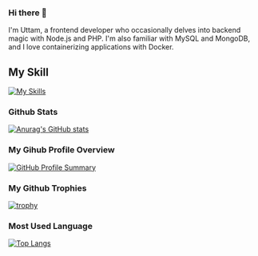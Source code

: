 
### Hi there 👋
 I'm Uttam, a frontend developer who occasionally delves into backend magic with Node.js and PHP. 
 I'm also familiar with MySQL and MongoDB, and I love containerizing applications with Docker.


## My Skill


[![My Skills](https://skillicons.dev/icons?i=figma,html,css,js,ts,sass,bootstrap,tailwind,react,vite,firebase,redux,nodejs,express,nextjs,laravel,php,mysql,mongodb,docker,github,git,wordpress,jquery&perline=10&theme=dark)](https://skillicons.dev)


### Github Stats

[![Anurag's GitHub stats](https://github-readme-stats.vercel.app/api?username=uttampun44&show_icons=true&theme=radical)](https://github.com/anuraghazra/github-readme-stats)

 ### My Gihub Profile Overview

[![GitHub Profile Summary](https://github-profile-summary-cards.vercel.app/api/cards/profile-details?username=uttampun44&theme=dracula)](https://github.com/vn7n24fzkq/github-profile-summary-cards)


 ### My Github Trophies
 
[![trophy](https://github-profile-trophy.vercel.app/?username=uttampun44)](https://github.com/ryo-ma/github-profile-trophy)


### Most Used Language

[![Top Langs](https://github-readme-stats.vercel.app/api/top-langs/?username=uttampun44&layout=compact)](https://github.com/anuraghazra/github-readme-stats)



